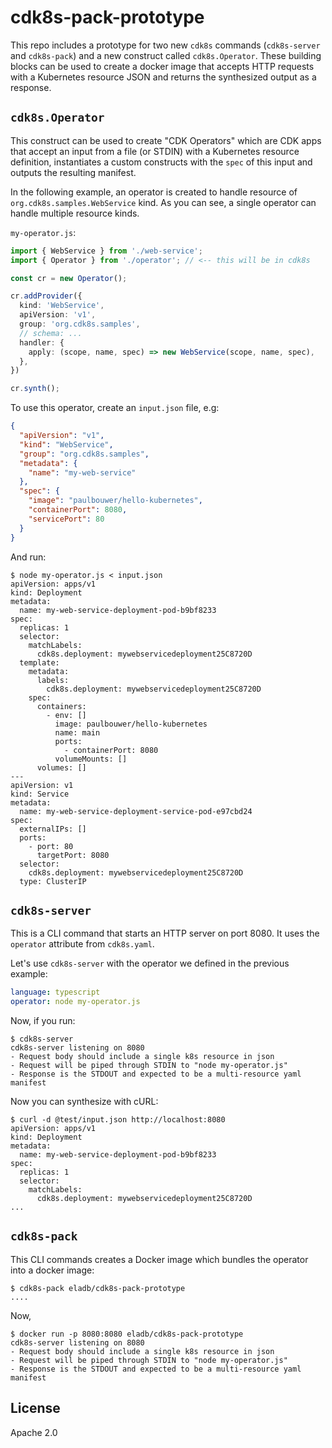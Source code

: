 # cdk8s-pack-prototype

This repo includes a prototype for two new `cdk8s` commands (`cdk8s-server` and
`cdk8s-pack`) and a new construct called `cdk8s.Operator`. These building blocks
can be used to create a docker image that accepts HTTP requests with a
Kubernetes resource JSON and returns the synthesized output as a response.

## `cdk8s.Operator`

This construct can be used to create "CDK Operators" which are CDK apps that
accept an input from a file (or STDIN) with a Kubernetes resource definition,
instantiates a custom constructs with the `spec` of this input and outputs
the resulting manifest.

In the following example, an operator is created to handle resource of
`org.cdk8s.samples.WebService` kind. As you can see, a single operator can
handle multiple resource kinds.

`my-operator.js`:

```ts
import { WebService } from './web-service';
import { Operator } from './operator'; // <-- this will be in cdk8s

const cr = new Operator();

cr.addProvider({
  kind: 'WebService',
  apiVersion: 'v1',
  group: 'org.cdk8s.samples',
  // schema: ...
  handler: {
    apply: (scope, name, spec) => new WebService(scope, name, spec),
  },
})

cr.synth();
```

To use this operator, create an `input.json` file, e.g:

```json
{
  "apiVersion": "v1",
  "kind": "WebService",
  "group": "org.cdk8s.samples",
  "metadata": {
    "name": "my-web-service"
  },
  "spec": {
    "image": "paulbouwer/hello-kubernetes",
    "containerPort": 8080,
    "servicePort": 80
  }
}
```

And run:

```shell
$ node my-operator.js < input.json
apiVersion: apps/v1
kind: Deployment
metadata:
  name: my-web-service-deployment-pod-b9bf8233
spec:
  replicas: 1
  selector:
    matchLabels:
      cdk8s.deployment: mywebservicedeployment25C8720D
  template:
    metadata:
      labels:
        cdk8s.deployment: mywebservicedeployment25C8720D
    spec:
      containers:
        - env: []
          image: paulbouwer/hello-kubernetes
          name: main
          ports:
            - containerPort: 8080
          volumeMounts: []
      volumes: []
---
apiVersion: v1
kind: Service
metadata:
  name: my-web-service-deployment-service-pod-e97cbd24
spec:
  externalIPs: []
  ports:
    - port: 80
      targetPort: 8080
  selector:
    cdk8s.deployment: mywebservicedeployment25C8720D
  type: ClusterIP
```

## `cdk8s-server`

This is a CLI command that starts an HTTP server on port 8080. It uses the
`operator` attribute from `cdk8s.yaml`.

Let's use `cdk8s-server` with the operator we defined in the previous example:

```yaml
language: typescript
operator: node my-operator.js
```

Now, if you run:

```shell
$ cdk8s-server
cdk8s-server listening on 8080
- Request body should include a single k8s resource in json
- Request will be piped through STDIN to "node my-operator.js"
- Response is the STDOUT and expected to be a multi-resource yaml manifest
```

Now you can synthesize with cURL:

```shell
$ curl -d @test/input.json http://localhost:8080
apiVersion: apps/v1
kind: Deployment
metadata:
  name: my-web-service-deployment-pod-b9bf8233
spec:
  replicas: 1
  selector:
    matchLabels:
      cdk8s.deployment: mywebservicedeployment25C8720D
...
```

## `cdk8s-pack`

This CLI commands creates a Docker image which bundles the operator into a docker image:

```shell
$ cdk8s-pack eladb/cdk8s-pack-prototype
....
```

Now,

```shell
$ docker run -p 8080:8080 eladb/cdk8s-pack-prototype
cdk8s-server listening on 8080
- Request body should include a single k8s resource in json
- Request will be piped through STDIN to "node my-operator.js"
- Response is the STDOUT and expected to be a multi-resource yaml manifest
```

## License

Apache 2.0